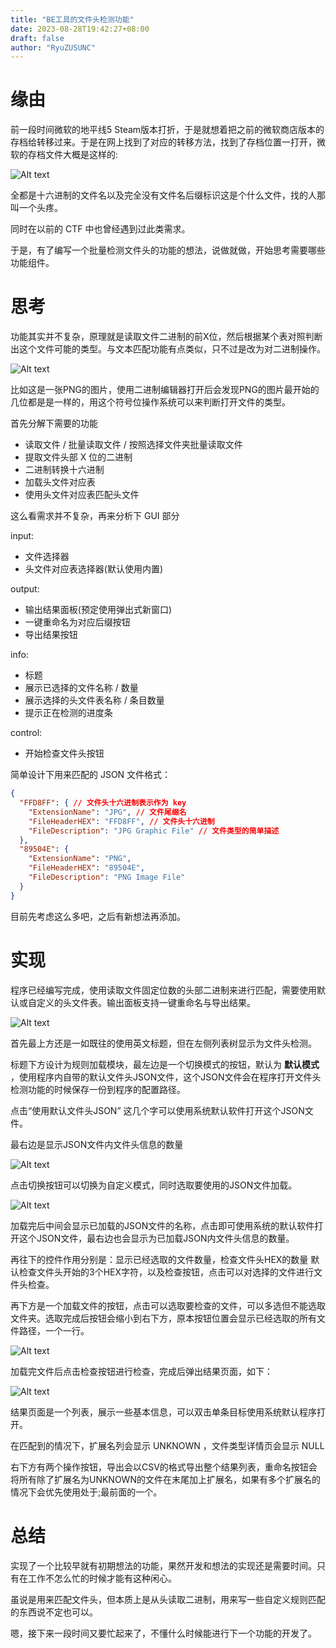 ```yaml
---
title: "BE工具的文件头检测功能"
date: 2023-08-28T19:42:27+08:00
draft: false
author: "RyuZUSUNC"
---
```


# 缘由

前一段时间微软的地平线5 Steam版本打折，于是就想着把之前的微软商店版本的存档给转移过来。于是在网上找到了对应的转移方法，找到了存档位置一打开，微软的存档文件大概是这样的:

![Alt text](https://view.moezx.cc/images/2023/08/28/eee1fbdbc1de37d0a776a9fc9af14dcd.png)

全都是十六进制的文件名以及完全没有文件名后缀标识这是个什么文件，找的人那叫一个头疼。

同时在以前的 CTF 中也曾经遇到过此类需求。

于是，有了编写一个批量检测文件头的功能的想法，说做就做，开始思考需要哪些功能组件。

# 思考

功能其实并不复杂，原理就是读取文件二进制的前X位，然后根据某个表对照判断出这个文件可能的类型。与文本匹配功能有点类似，只不过是改为对二进制操作。

![Alt text](https://view.moezx.cc/images/2023/08/28/c80a55efa8daeccb211747eb0b6f539e.png)

比如这是一张PNG的图片，使用二进制编辑器打开后会发现PNG的图片最开始的几位都是是一样的，用这个符号位操作系统可以来判断打开文件的类型。

首先分解下需要的功能

- 读取文件 / 批量读取文件 / 按照选择文件夹批量读取文件
- 提取文件头部 X 位的二进制
- 二进制转换十六进制
- 加载头文件对应表
- 使用头文件对应表匹配头文件

这么看需求并不复杂，再来分析下 GUI 部分

input:
- 文件选择器
- 头文件对应表选择器(默认使用内置)

output:
- 输出结果面板(预定使用弹出式新窗口)
- 一键重命名为对应后缀按钮
- 导出结果按钮

info:
- 标题
- 展示已选择的文件名称 / 数量 
- 展示选择的头文件表名称 / 条目数量
- 提示正在检测的进度条

control:
- 开始检查文件头按钮

简单设计下用来匹配的 JSON 文件格式：

``` json
{
  "FFD8FF": { // 文件头十六进制表示作为 key
    "ExtensionName": "JPG", // 文件尾缀名
    "FileHeaderHEX": "FFD8FF", // 文件头十六进制
    "FileDescription": "JPG Graphic File" // 文件类型的简单描述
  },
  "89504E": {
    "ExtensionName": "PNG",
    "FileHeaderHEX": "89504E",
    "FileDescription": "PNG Image File"
  }
}
```

目前先考虑这么多吧，之后有新想法再添加。

# 实现

程序已经编写完成，使用读取文件固定位数的头部二进制来进行匹配，需要使用默认或自定义的头文件表。输出面板支持一键重命名与导出结果。

![Alt text](https://view.moezx.cc/images/2023/08/28/e68b623c5d9804887913d91d216599cd.png)

首先最上方还是一如既往的使用英文标题，但在左侧列表树显示为文件头检测。

标题下方设计为规则加载模块，最左边是一个切换模式的按钮，默认为 **默认模式** ，使用程序内自带的默认文件头JSON文件，这个JSON文件会在程序打开文件头检测功能的时候保存一份到程序的配置路径。

点击“使用默认文件头JSON” 这几个字可以使用系统默认软件打开这个JSON文件。

最右边是显示JSON文件内文件头信息的数量

![Alt text](https://view.moezx.cc/images/2023/08/28/2f8bc792e6859393ddecac6b34675edb.png)

点击切换按钮可以切换为自定义模式，同时选取要使用的JSON文件加载。

![Alt text](https://view.moezx.cc/images/2023/08/28/0d784d419acebcd2182b1e6e4f1538eb.png)

加载完后中间会显示已加载的JSON文件的名称，点击即可使用系统的默认软件打开这个JSON文件，最右边也会显示为已加载JSON内文件头信息的数量。

再往下的控件作用分别是：显示已经选取的文件数量，检查文件头HEX的数量 默认检查文件头开始的3个HEX字符，以及检查按钮，点击可以对选择的文件进行文件头检查。

再下方是一个加载文件的按钮，点击可以选取要检查的文件，可以多选但不能选取文件夹。选取完成后按钮会缩小到右下方，原本按钮位置会显示已经选取的所有文件路径，一个一行。

![Alt text](https://view.moezx.cc/images/2023/08/28/ced944bbb13c7c06cc13d0207152aa79.png)

加载完文件后点击检查按钮进行检查，完成后弹出结果页面，如下：

![Alt text](https://view.moezx.cc/images/2023/08/28/1a56eb65dffdfecb5a6849948127f9bc.png)

结果页面是一个列表，展示一些基本信息，可以双击单条目标使用系统默认程序打开。

在匹配到的情况下，扩展名列会显示 UNKNOWN ，文件类型详情页会显示 NULL

右下方有两个操作按钮，导出会以CSV的格式导出整个结果列表，重命名按钮会将所有除了扩展名为UNKNOWN的文件在末尾加上扩展名，如果有多个扩展名的情况下会优先使用处于;最前面的一个。

# 总结

实现了一个比较早就有初期想法的功能，果然开发和想法的实现还是需要时间。只有在工作不怎么忙的时候才能有这种闲心。

虽说是用来匹配文件头，但本质上是从头读取二进制，用来写一些自定义规则匹配的东西说不定也可以。

嗯，接下来一段时间又要忙起来了，不懂什么时候能进行下一个功能的开发了。